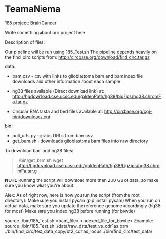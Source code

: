 # TeamaNiema
185 project: Brain Cancer

Write something about our project here

Description of files:
        

Our pipeline will be run using 185_Test.sh
    The pipeline depends heavily on the find_circ scripts from:
        http://circbase.org/download/find_circ.tar.gz

data:
* bam.csv - csv with links to glioblastoma bam and bam index file downloads and other information about each sample

* hg38 files available (Direct download link) at:
http://hgdownload.cse.ucsc.edu/goldenPath/hg38/bigZips/hg38.chromFa.tar.gz

* Circular RNA fasta and bed files available at:
http://circbase.org/cgi-bin/downloads.cgi

bin:
* pull_urls.py - grabs URLs from bam.csv
* get_bam.sh - downloads glioblastoma bam files into new directory

To download bam and hg38 files:
> ./bin/get_bam.sh
> wget http://hgdownload.cse.ucsc.edu/goldenPath/hg38/bigZips/hg38.chromFa.tar.g

**NOTE**
Running the script will download more than 200 GB of data, so make sure you know what you're about.



Alex:
As of right now, here is how you run the script (from the root directory):
Make sure you install pysam (pip install pysam)
When you run on actual data, make sure you update the reference genome accordingly (hg38 for most)
Make sure you index hg38 before running (for bowtie)

source ./bin/185_Test.sh <bam_file> <indexed_file_for_bowtie> <genome>
Example:
	source ./bin/185_Test.sh ./data/raw_data/test_vs_cdr1as.bam ./bin/find_circ/test_data_copy/bt2_cdr1as_locus ./bin/find_circ/test_data/




